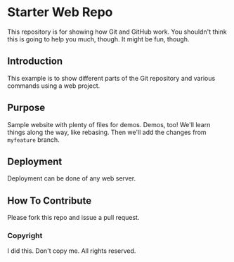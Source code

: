 # Starter Web Repo

This repository is for showing how Git and GitHub work.
You shouldn't think this is going to help you much, though.
It might be fun, though.

## Introduction
This example is to show different parts of the Git repository and various commands using a web project.

## Purpose

Sample website with plenty of files for demos. Demos, too!
We'll learn things along the way, like rebasing.
Then we'll add the changes from `myfeature` branch.

## Deployment
Deployment can be done of any web server.

## How To Contribute

Please fork this repo and issue a pull request.

### Copyright
I did this. Don't copy me. All rights reserved.
